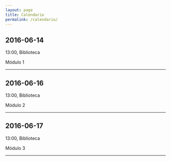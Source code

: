 ```yaml
---
layout: page
title: Calendario
permalink: /calendario/
---
```



## 2016-06-14  

13:00, Biblioteca

Módulo 1

<hr>

## 2016-06-16

13:00, Biblioteca

Módulo 2

<hr>

## 2016-06-17

13:00, Biblioteca

Módulo 3

<hr>



